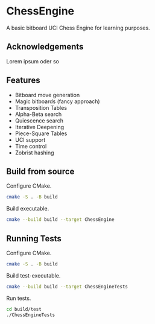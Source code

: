 # ChessEngine

A basic bitboard UCI Chess Engine for learning purposes.

## Acknowledgements

Lorem ipsum oder so

## Features

- Bitboard move generation
- Magic bitboards (fancy approach)
- Transposition Tables
- Alpha-Beta search
- Quiescence search
- Iterative Deepening
- Piece-Square Tables
- UCI support
- Time control
- Zobrist hashing

## Build from source

Configure CMake.

```bash
cmake -S . -B build
```

Build executable.

```bash
cmake --build build --target ChessEngine
```

## Running Tests

Configure CMake.

```bash
cmake -S . -B build
```

Build test-executable.

```bash
cmake --build build --target ChessEngineTests
```

Run tests.

```bash
cd build/test
./ChessEngineTests
```
